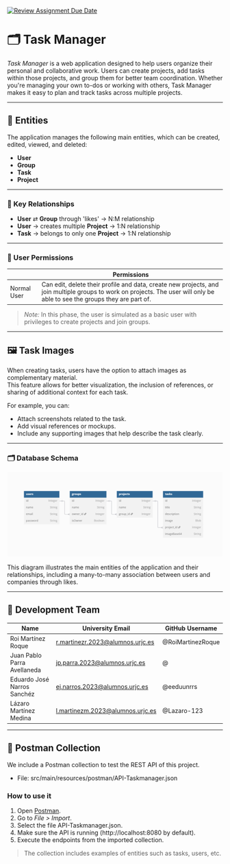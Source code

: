 [![Review Assignment Due Date](https://classroom.github.com/assets/deadline-readme-button-22041afd0340ce965d47ae6ef1cefeee28c7c493a6346c4f15d667ab976d596c.svg)](https://classroom.github.com/a/Jd7ILUgB)
# 🗂 Task Manager

*Task Manager* is a web application designed to help users organize their personal and collaborative work. Users can create projects, add tasks within those projects, and group them for better team coordination. Whether you're managing your own to-dos or working with others, Task Manager makes it easy to plan and track tasks across multiple projects.

---
    

## 📘 Entities

The application manages the following main entities, which can be created, edited, viewed, and deleted:

- **User**
- **Group**
- **Task**
- **Project**

---

### 🔄 Key Relationships

- **User** ⇄ **Group** through 'likes' → N:M relationship
- **User** → creates multiple **Project** → 1:N relationship
- **Task** → belongs to only one **Project** → 1:N relationship

---

### 🔐 User Permissions

|             | Permissions                                                                                         |
|-------------|-----------------------------------------------------------------------------------------------------|
| Normal User | Can edit, delete their profile and data, create new projects, and join multiple groups to work on projects. The user will only be able to see the groups they are part of. |

> *Note:*  In this phase, the user is simulated as a basic user with privileges to create projects and join groups.

---

## 🖼 Task Images

When creating tasks, users have the option to attach images as complementary material.  
This feature allows for better visualization, the inclusion of references, or sharing of additional context for each task.

For example, you can:

- Attach screenshots related to the task.
- Add visual references or mockups.
- Include any supporting images that help describe the task clearly.

---


### 🗂️ Database Schema

![Database diagram](src/main/resources/static/img/diagrama.png)

This diagram illustrates the main entities of the application and their relationships, including a many-to-many association between users and companies through likes.

---

## 👥 Development Team

| Name                        | University Email                    | GitHub Username |
|-----------------------------|-------------------------------------|-----|
| Roi Martínez Roque          | r.martinezr.2023@alumnos.urjc.es      | @RoiMartinezRoque|
| Juan Pablo Parra Avellaneda | jp.parra.2023@alumnos.urjc.es      | @ |
| Eduardo José Narros Sanchéz | ej.narros.2023@alumnos.urjc.es      | @eeduunrrs   |
| Lázaro Martínez Medina      | l.martinezm.2023@alumnos.urjc.es       | @Lazaro-123   |

---

## 🧪 Postman Collection

We include a Postman collection to test the REST API of this project.

- File: src/main/resources/postman/API-Taskmanager.json

### How to use it

1. Open [Postman](https://www.postman.com/downloads/).
2. Go to *File > Import*.
3. Select the file API-Taskmanager.json.
4. Make sure the API is running (http://localhost:8080 by default).
5. Execute the endpoints from the imported collection.

> The collection includes examples of entities such as tasks, users, etc.